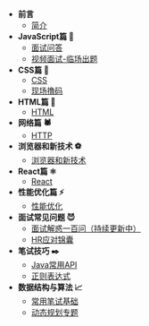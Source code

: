 * **前言**
    * [简介](README.md)
* **JavaScript篇 🧱**
    * [面试问答](javascript/questions.md)
    * [视频面试-临场出题](javascript/analysis-code.md)
* **CSS篇 🎨**
    * [CSS](css/css.md)
    * [现场撸码](css/coding.md)
* **HTML篇 📄**
    * [HTML](html/questions.md)
* **网络篇 🕷️**
    * [HTTP](network/http.md)
* **浏览器和新技术 ⚽️**
    * [浏览器和新技术](browser/questions.md)
* **React篇 ⚛️**
    * [React](react/react.md)
* **性能优化篇 ⚡️‍**
    * [性能优化](speed/speed.md)
* **面试常见问题 😈**
    * [面试解惑一百问（持续更新中）](experience/questions.md)
    * [HR应对锦囊](experience/interview-hr.md)
* **笔试技巧 ✒️**
    * [Java常用API](coding-secret/java-api.md)
    * [正则表达式](coding-secret/regex.md)
* **数据结构与算法 📈️**
    * [常用笔试基础](data-structure/write-test.md)
    * [动态规划专题](data-structure/dp.md)

